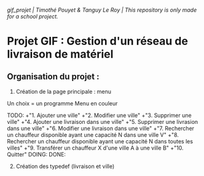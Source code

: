 ###### gif_projet | Timothé Pouyet & Tanguy Le Roy | This repository is only made for a school project.


# Projet GIF : Gestion d'un réseau de livraison de matériel


## Organisation du projet :

1. Création de la page principale : menu

Un choix = un programme
Menu en couleur

TODO:
+"1. Ajouter une ville"
+"2. Modifier une ville"
+"3. Supprimer une ville"
+"4. Ajouter une livraison dans une ville"
+"5. Supprimer une livrasion dans une ville"
+"6. Modifier une livraison dans une ville"
+"7. Rechercher un chauffeur disponible ayant une capacité N dans une ville V"
+"8. Rechercher un chauffeur disponible ayant une capacité N dans toutes les villes"
+"9. Transférer un chauffeur X d'une ville A à une ville B"
+"10. Quitter"
DOING:
DONE:

2. Création des typedef (livraison et ville)
